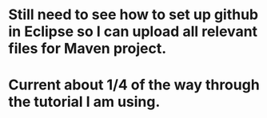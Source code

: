 # Still need to see how to set up github in Eclipse so I can upload all relevant files for Maven project.

# Current about 1/4 of the way through the tutorial I am using.
